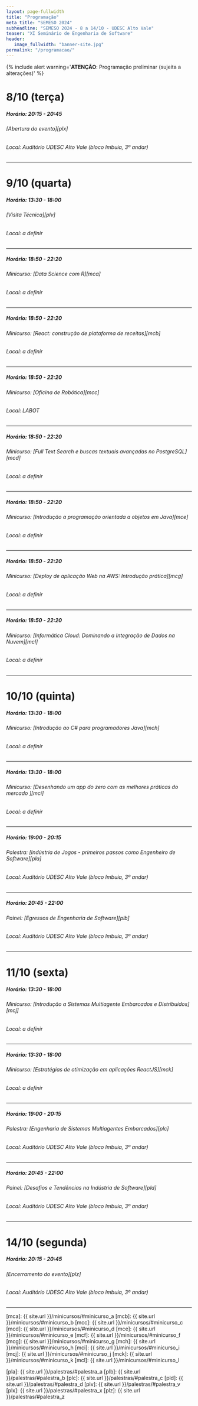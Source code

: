```yaml
---
layout: page-fullwidth
title: "Programação"
meta_title: "SEMESO 2024"
subheadline: "SEMESO 2024 - 8 a 14/10 - UDESC Alto Vale"
teaser: "XI Seminário de Engenharia de Software"
header:
   image_fullwidth: "banner-site.jpg"
permalink: "/programacao/"
---
```


{% include alert warning='<strong>ATENÇÃO</strong>: Programação preliminar (sujeita a alterações)' %}


# 8/10 (terça)
##### Horário: 20:15 - 20:45
###### [Abertura do evento][plx] 
###### Local: Auditório UDESC Alto Vale (bloco Imbuia, 3º andar)
<hr>


# 9/10 (quarta)
##### Horário: 13:30 - 18:00
###### [Visita Técnica][plv]
###### Local: a definir
<hr>

##### Horário: 18:50 - 22:20
###### Minicurso: [Data Science com R][mca]
###### Local: a definir
<hr>

##### Horário: 18:50 - 22:20
###### Minicurso: [React: construção de plataforma de receitas][mcb]
###### Local: a definir
<hr>

##### Horário: 18:50 - 22:20
###### Minicurso: [Oficina de Robótica][mcc]
###### Local: LABOT
<hr>

##### Horário: 18:50 - 22:20
###### Minicurso: [Full Text Search e buscas textuais avançadas no PostgreSQL][mcd]
###### Local: a definir
<hr>

##### Horário: 18:50 - 22:20
###### Minicurso: [Introdução a programação orientada a objetos em Java][mce]
###### Local: a definir
<hr>

##### Horário: 18:50 - 22:20
###### Minicurso: [Deploy de aplicação Web na AWS: Introdução prática][mcg]
###### Local: a definir
<hr>


##### Horário: 18:50 - 22:20
###### Minicurso: [Informática Cloud: Dominando a Integração de Dados na Nuvem][mcl]
###### Local: a definir
<hr>

# 10/10 (quinta)
##### Horário: 13:30 - 18:00
###### Minicurso: [Introdução ao C# para programadores Java][mch] 
###### Local: a definir
<hr>

##### Horário: 13:30 - 18:00
###### Minicurso: [Desenhando um app do zero com as melhores práticas do mercado ][mci]
###### Local: a definir
<hr>

##### Horário: 19:00 - 20:15
###### Palestra: [Indústria de Jogos - primeiros passos como Engenheiro de Software][pla]
###### Local: Auditório UDESC Alto Vale (bloco Imbuia, 3º andar)
<hr>

##### Horário: 20:45 - 22:00
###### Painel: [Egressos de Engenharia de Software][plb]
###### Local: Auditório UDESC Alto Vale (bloco Imbuia, 3º andar)

<hr>

# 11/10 (sexta)
##### Horário: 13:30 - 18:00
###### Minicurso: [Introdução a Sistemas Multiagente Embarcados e Distribuídos][mcj]
###### Local: a definir
<hr>

##### Horário: 13:30 - 18:00
###### Minicurso: [Estratégias de otimização em aplicações ReactJS][mck]
###### Local: a definir
<hr>

##### Horário: 19:00 - 20:15
###### Palestra: [Engenharia de Sistemas Multiagentes Embarcados][plc]
###### Local: Auditório UDESC Alto Vale (bloco Imbuia, 3º andar)
<hr>

##### Horário: 20:45 - 22:00
###### Painel: [Desafios e Tendências na Indústria de Software][pld]
###### Local: Auditório UDESC Alto Vale (bloco Imbuia, 3º andar)

<hr>

# 14/10 (segunda)
##### Horário: 20:15 - 20:45
###### [Encerramento do evento][plz] 
###### Local: Auditório UDESC Alto Vale (bloco Imbuia, 3º andar)
<hr>


[ceavi]: https://goo.gl/maps/SxDUc5Tw4X2HUoNQ9
<!-- links dos minicursos -->
 [mca]: {{ site.url }}/minicursos/#minicurso_a
 [mcb]: {{ site.url }}/minicursos/#minicurso_b
 [mcc]: {{ site.url }}/minicursos/#minicurso_c
 [mcd]: {{ site.url }}/minicursos/#minicurso_d
 [mce]: {{ site.url }}/minicursos/#minicurso_e
 [mcf]: {{ site.url }}/minicursos/#minicurso_f
 [mcg]: {{ site.url }}/minicursos/#minicurso_g
 [mch]: {{ site.url }}/minicursos/#minicurso_h
 [mci]: {{ site.url }}/minicursos/#minicurso_i
 [mcj]: {{ site.url }}/minicursos/#minicurso_j
 [mck]: {{ site.url }}/minicursos/#minicurso_k
 [mcl]: {{ site.url }}/minicursos/#minicurso_l
<!-- links das palestras -->
 [pla]: {{ site.url }}/palestras/#palestra_a
 [plb]: {{ site.url }}/palestras/#palestra_b
 [plc]: {{ site.url }}/palestras/#palestra_c
 [pld]: {{ site.url }}/palestras/#palestra_d
 [plv]: {{ site.url }}/palestras/#palestra_v
 [plx]: {{ site.url }}/palestras/#palestra_x
 [plz]: {{ site.url }}/palestras/#palestra_z
